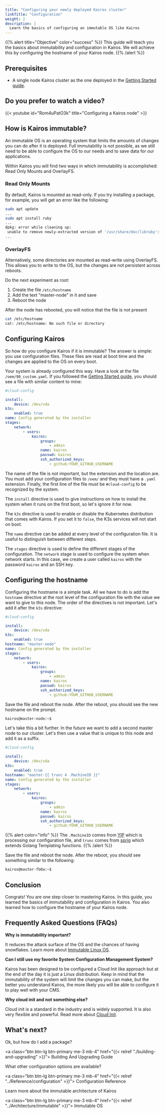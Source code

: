```yaml
---
title: "Configuring your newly deployed Kairos cluster"
linkTitle: "Configuration"
weight: 2
description: |
  Learn the basics of configuring an immutable OS like Kairos
---
```


{{% alert title="Objective" color="success" %}}
This guide will teach you the basics about immutability and configuration in Kairos. We will achieve this by configuring the hostname of your Kairos node.
{{% /alert %}}

## Prerequisites

- A single node Kairos cluster as the one deployed in the [Getting Started guide](/docs/getting-started).

## Do you prefer to watch a video?

{{< youtube id="Rom4uPatO3k" title="Configuring a Kairos node" >}}

## How is Kairos immutable?

An immutable OS is an operating system that limits the amounts of changes you can do after it is deployed. Full immutability is not possible, as we still need to be able to configure the OS to our needs and to save data for our applications.

Within Kairos you will find two ways in which immutability is accomplished: Read Only Mounts and OverlayFS.

### Read Only Mounts

By default, Kairos is mounted as read-only. If you try installing a package, for example, you will get an error like the following:

```bash
sudo apt update
...
sudo apt install ruby
...
dpkg: error while cleaning up:
 unable to remove newly-extracted version of '/usr/share/doc/libruby': Read-only file system
...
```

### OverlayFS

Alternatively, some directories are mounted as read-write using OverlayFS. This allows you to write to the OS, but the changes are not persistent across reboots.

Do the next experiment as root:

1. Create the file `/etc/hostname`
2. Add the text "master-node" in it and save
3. Reboot the node

After the node has rebooted, you will notice that the file is not present

```bash
cat /etc/hostname
cat: /etc/hostname: No such file or directory
```

## Configuring Kairos

So how do you configure Kairos if it is immutable? The answer is simple: you use configuration files. These files are read at boot time and the changes are applied to the OS on every boot.

Your system is already configured this way. Have a look at the file `/oem/90_custom.yaml`. If you followed the [Getting Started guide](/docs/getting-started), you should see a file with similar content to mine:

```yaml
#cloud-config

install:
    device: /dev/vda
k3s:
    enabled: true
name: Config generated by the installer
stages:
    network:
        - users:
            kairos:
                groups:
                    - admin
                name: kairos
                passwd: kairos
                ssh_authorized_keys:
                    - github:YOUR_GITHUB_USERNAME
```

The name of the file is not important, but the extension and the location are. You must add your configuration files to `/oem/` and they must have a `.yaml` extension. Finally, the first line of the file must be `#cloud-config` to be recognized by the system.

The `install` directive is used to give instructions on how to install the system when it runs on the first boot, so let's ignore it for now.

The `k3s` directive is used to enable or disable the Kubernetes distribution that comes with Kairos. If you set it to `false`, the K3s services will not start on boot.

The `name` directive can be added at every level of the configuration file. It is useful to distinguish between different steps.

The `stages` directive is used to define the different stages of the configuration. The `network` stage is used to configure the system when network starts. In this case, we create a user called `kairos` with the password `kairos` and an SSH key.

## Configuring the hostname

Configuring the hostname is a simple task. All we have to do is add the `hostname` directive at the root level of the configuration file with the value we want to give to this node. The order of the directives is not important. Let's add it after the `k3s` directive:

```yaml
#cloud-config

install:
    device: /dev/vda
k3s:
    enabled: true
hostname: "master-node"
name: Config generated by the installer
stages:
    network:
        - users:
            kairos:
                groups:
                    - admin
                name: kairos
                passwd: kairos
                ssh_authorized_keys:
                    - github:YOUR_GITHUB_USERNAME
```

Save the file and reboot the node. After the reboot, you should see the new hostname on the prompt.

```bash
kairos@master-node:~$
```

Let's take this a bit further. In the future we want to add a second master node to our cluster. Let's then use a value that is unique to this node and add it as a suffix.

```yaml
#cloud-config

install:
    device: /dev/vda
k3s:
    enabled: true
hostname: "master-{{ trunc 4 .MachineID }}"
name: Config generated by the installer
stages:
    network:
        - users:
            kairos:
                groups:
                    - admin
                name: kairos
                passwd: kairos
                ssh_authorized_keys:
                    - github:YOUR_GITHUB_USERNAME
```

{{% alert color="info" %}}
The `.MachineID` comes from [YIP](https://github.com/mudler/yip) which is processing our configuration file, and `trunc` comes from [sprig](http://masterminds.github.io/sprig/) which extends Golang Templating functions.
{{% /alert %}}

Save the file and reboot the node. After the reboot, you should see something similar to the following:

```bash
kairos@master-fb0a:~$
```

## Conclusion

Congrats! You are one step closer to mastering Kairos. In this guide, you learned the basics of immutability and configuration in Kairos. You also learned how to configure the hostname of your Kairos node.

## Frequently Asked Questions (FAQs)

**Why is immutability important?**

It reduces the attack surface of the OS and the chances of having snowflakes. Learn more about [Immutable Linux OS](/blog/2023/03/22/understanding-immutable-linux-os-benefits-architecture-and-challenges/).

**Can I still use my favorite System Configuration Management System?**

Kairos has been designed to be configured a Cloud Init like approach but at the end of the day it is just a Linux distribution. Keep in mind that the immutability of the system will limit the changes you can make, but the better you understand Kairos, the more likely you will be able to configure it to play well with your CMS.

**Why cloud init and not something else?**

Cloud init is a standard in the industry and is widely supported. It is also very flexible and powerful. Read more about [Cloud Init](/docs/architecture/cloud-init/).

<script type="application/ld+json">
{
  "@context": "https://schema.org",
  "@type": "FAQPage",
  "mainEntity": [
    {
      "@type": "Question",
      "name": "Why is immutability important?",
      "acceptedAnswer": {
        "@type": "Answer",
        "text": "It reduces the attack surface of the OS and the chances of having snowflakes. Learn more about [Immutable Linux OS](/blog/2023/03/22/understanding-immutable-linux-os-benefits-architecture-and-challenges/)."
      }
    },
    {
      "@type": "Question",
      "name": "Can I still use my favorite System Configuration Management System?",
      "acceptedAnswer": {
        "@type": "Answer",
        "text": "Kairos has been designed to be configured a Cloud Init like approach but at the end of the day it is just a Linux distribution. Keep in mind that the immutability of the system will limit the changes you can make, but the better you understand Kairos, the more likely you will be able to configure it to play well with your CMS."
      }
    },
    {
      "@type": "Question",
      "name": "Why cloud init and not something else?",
      "acceptedAnswer": {
        "@type": "Answer",
        "text": "Cloud init is a standard in the industry and is widely supported. It is also very flexible and powerful. Read more about [Cloud Init](/docs/architecture/cloud-init/)."
      }
    },
  ]
}
</script>

## What's next?

Ok, but how do I add a package?

<a class="btn btn-lg btn-primary me-3 mb-4" href="{{< relref "./building-and-upgrading" >}}">
    Building And Upgrading Guide
</a>

What other configuration options are available?

<a class="btn btn-lg btn-primary me-3 mb-4" href="{{< relref "../Reference/configuration" >}}">
    Configuration Reference
</a>

Learn more about the immutable architecture of Kairos

<a class="btn btn-lg btn-primary me-3 mb-4" href="{{< relref "../Architecture/immutable" >}}">
    Immutable OS
</a>
